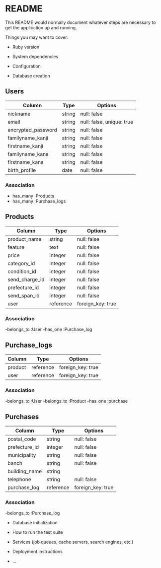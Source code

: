 # README

This README would normally document whatever steps are necessary to get the
application up and running.

Things you may want to cover:

* Ruby version

* System dependencies

* Configuration

* Database creation

## Users
|Column              |Type     |Options                    |
|--------------------|---------|---------------------------|
| nickname           | string  | null: false               |
| email              | string  | null: false, unique: true |
| encrypted_password | string  | null: false               |
| familyname_kanji   | string  | null: false               |
| firstname_kanji    | string  | null: false               |
| familyname_kana    | string  | null: false               |
| firstname_kana     | string  | null: false               |
| birth_profile      | date    | null: false               |

### Association
- has_many :Products
- has_many :Purchase_logs


## Products
|Column          |Type       |Options            |
|----------------|-----------|-------------------|
| product_name   | string    | null: false       |
| feature        | text      | null: false       |
| price          | integer   | null: false       |
| category_id    | integer   | null: false       |
| condition_id   | integer   | null: false       |
| send_charge_id | integer   | null: false       |
| prefecture_id  | integer   | null: false       |
| send_span_id   | integer   | null: false       |
| user           | reference | foreign_key: true |

### Association
-belongs_to :User
-has_one :Purchase_log


## Purchase_logs
|Column          |Type       |Options            |
|----------------|-----------|-------------------|
| product        | reference | foreign_key: true |
| user           | reference | foreign_key: true |

### Association
-belongs_to :User
-belongs_to :Product
-has_one :purchase


## Purchases
|Column          |Type       |Options            |
|----------------|-----------|-------------------|
| postal_code    | string    | null: false       |
| prefecture_id  | integer   | null: false       |
| municipality   | string    | null: false       |
| banch          | string    | null: false       |
| building_name  | string    |                   |
| telephone      | string    | null: false       |
| purchase_log   | reference | foreign_key: true |

### Association
-belongs_to :Purchase_log


* Database initialization

* How to run the test suite

* Services (job queues, cache servers, search engines, etc.)

* Deployment instructions

* ...
